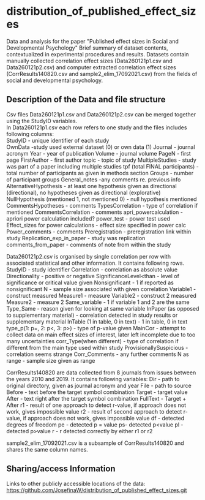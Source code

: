 # distribution_of_published_effect_sizes
Data and analysis for the paper "Published effect sizes in Social and Developmental Psychology"
Brief summary of dataset contents, contextualized in experimental procedures and results.
Datasets contain manually collected correlation effect sizes (Data260121p1.csv and Data260121p2.csv) and computer extracted correlation effect sizes (CorrResults140820.csv and sample2_elim_17092021.csv) from the fields of social and developmental psychology.  


## Description of the Data and file structure
Csv files Data260121p1.csv and Data260121p2.csv can be merged together using the StudyID variables.   
In Data260121p1.csv each row refers to one study and the files includes following columns:  
StudyID - unique identifier of each study  
OwnData -study used external dataset (0) or own data (1)
Journal - journal acronym
Year - year of publication
Volume - journal volume
PageN - first page
FirstAuthor - first author
topic - topic of study
MultipleStudies - study was part of a paper including multiple studies
tpf (total FINAL participants) -total number of participants as given in methods section
Groups - number of participant groups
General_notes -any comments re. previous info
AlternativeHypothesis - at least one hypothesis given as directional (directional), no hypotheses given as directional (explorative)
NullHypothesis (mentioned 1, not mentioned 0) - null hypothesis mentioned
CommentsHypotheses - comments
TypesCorrelation - type of correlation if mentioned
CommentsCorrelation - comments
apri_powercalculation - apriori power calculation included?
power_test - power test used
Effect_sizes for power calculations - effect size specified in power calc
Power_comments - comments
Preregistration - preregistration link within study
Replication_exp_in_paper - study was replication
comments_from_paper - comments of note from within the study

Data260121p2.csv is organised by single correlation per row with associated statistical and other information. 
It contains following rows.
StudyID - study identifier
Correlation - correlation as absolute value
Directionality - positive or negative
SignificanceLevel<than - level of significance or critical value given
Nonsignificant - 1 if reported as nonsignificant
N - sample size associated with given correlation
Variable1 -construct measured
Measure1 - measure
Variable2 - construct 2 measured
Measure2 - measure 2
Same_variable - 1 if variable 1 and 2 are the same
Type_Same - reason given for looking at same variable
InPaper (as opposed to supplementary material) - correlation detected in study results or supplementary material
InTable (1 in table, 0 in text) - 1 in table, 0 in text
type_p(1: p=, 2: p<, 3: p>) - type of p-value given
MainCor - attempt to collect data on main effect sizes of interest, later left incomplete due to too many uncertainties
corr_Type(when different) - type of correlation if different from the main type used within study
ProvisionallySuspicious - correlation seems strange
Corr_Comments - any further comments
N as range - sample size given as range

CorrResults140820 are data collected from 8 journals from issues between the years 2010 and 2019. It contains following variables:
Dir - path to original directory, given as journal acronym and year
File - path to source
Before - text before the target symbol combination
Target - target value
After - text right after the target symbol combination
FullText - Target + After
r1 - result of one approach to detect r-value, if approach does not work, gives impossible value
r2 - result of second approach to detect r-value, if approach does not work, gives impossible value
df - detected degrees of freedom
pe - detected p = value
ps- detected p<value
pl - detected p>value
r - r detected correctly by either r1 or r2

sample2_elim_17092021.csv is a subsample of CorrResults140820 and shares the same column names.


## Sharing/access Information

Links to other publicly accessible locations of the data:
https://github.com/JosefinaW/distribution_of_published_effect_sizes.git

